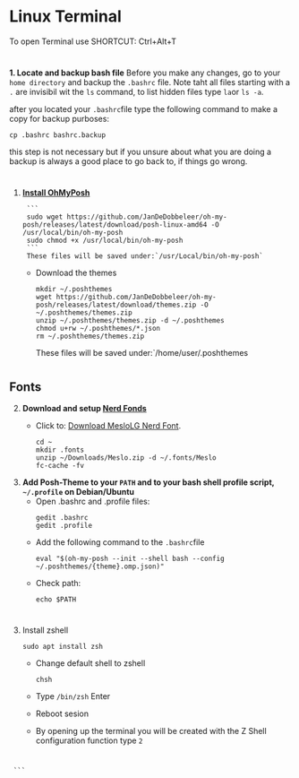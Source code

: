 # Linux Terminal 
To open Terminal use SHORTCUT: Ctrl+Alt+T
#
**1. Locate and backup bash file**
Before you make any changes, go to your `home directory` and backup the `.bashrc` file. Note taht all files starting with a `.` are invisibil wit the `ls` command, to list hidden files type `la`or `ls -a`. 


after you located your `.bashrc`file type the following command to make a copy for backup purboses: 
```
cp .bashrc bashrc.backup
```
this step is not necessary but if you unsure about what you are doing a backup is always a good place to go back to, if things go wrong.
# 
1. **[Install OhMyPosh]([https://ohmyposh.dev/docs/installation/linux](https://calebschoepp.com/blog/2021/how-to-setup-oh-my-posh-on-ubuntu/))**


        ```
        sudo wget https://github.com/JanDeDobbeleer/oh-my-posh/releases/latest/download/posh-linux-amd64 -O   /usr/local/bin/oh-my-posh
        sudo chmod +x /usr/local/bin/oh-my-posh
        ```
        These files will be saved under:`/usr/Local/bin/oh-my-posh`
   - Download the themes
        ```
        mkdir ~/.poshthemes
        wget https://github.com/JanDeDobbeleer/oh-my-posh/releases/latest/download/themes.zip -O ~/.poshthemes/themes.zip
        unzip ~/.poshthemes/themes.zip -d ~/.poshthemes
        chmod u+rw ~/.poshthemes/*.json
        rm ~/.poshthemes/themes.zip
        ```
       These files will be saved under:`/home/user/.poshthemes
#
## Fonts
2. **Download and setup [Nerd Fonds](https://www.nerdfonts.com/font-downloads)**
   - Click to: [Download MesloLG Nerd Font](https://github.com/ryanoasis/nerd-fonts/releases/download/v2.3.3/Meslo.zip).

        ```
        cd ~
        mkdir .fonts
        unzip ~/Downloads/Meslo.zip -d ~/.fonts/Meslo
        fc-cache -fv
        ```
4. **Add Posh-Theme to your `PATH` and to your bash shell profile script, `~/.profile` on Debian/Ubuntu**
   - Open .bashrc and .profile files:
       ```
       gedit .bashrc
       gedit .profile
       ```
   - Add the following command to the `.bashrc`file
     ```
     eval "$(oh-my-posh --init --shell bash --config ~/.poshthemes/{theme}.omp.json)"

   - Check path:
     ```
     echo $PATH
     ```
#
3. Install zshell
 
     ```
     sudo apt install zsh
     ```
   - Change default shell to zshell
     ```
     chsh
     ```
   - Type `/bin/zsh` Enter
    
   - Reboot sesion
   - By opening up the terminal you will be created with the Z Shell configuration function type `2`
#

     ```
     
    
